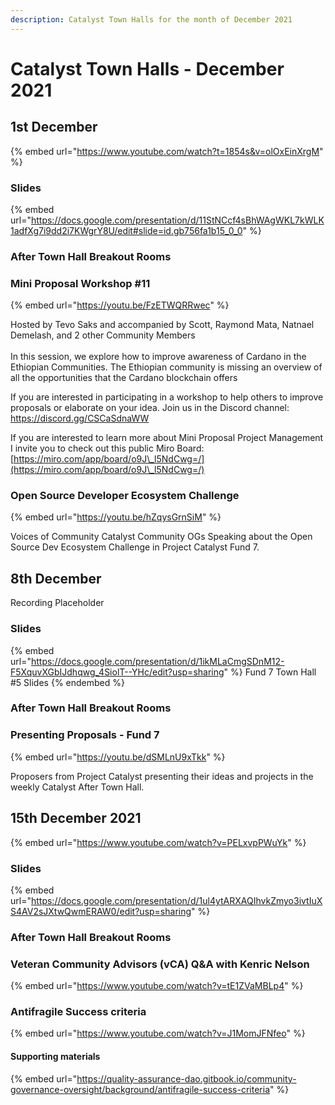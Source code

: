 ```yaml
---
description: Catalyst Town Halls for the month of December 2021
---
```


# Catalyst Town Halls - December 2021

## 1st December&#x20;

{% embed url="https://www.youtube.com/watch?t=1854s&v=olOxEinXrgM" %}

### Slides

{% embed url="https://docs.google.com/presentation/d/11StNCcf4sBhWAgWKL7kWLK1adfXg7i9dd2i7KWgrY8U/edit#slide=id.gb756fa1b15_0_0" %}

### After Town Hall Breakout Rooms

### Mini Proposal Workshop #11

{% embed url="https://youtu.be/FzETWQRRwec" %}

Hosted by Tevo Saks and accompanied by Scott, Raymond Mata, Natnael Demelash, and 2 other Community Members\
\
In this session, we explore how to improve awareness of Cardano in the Ethiopian Communities. The Ethiopian community is missing an overview of all the opportunities that the Cardano blockchain offers

If you are interested in participating in a workshop to help others to improve proposals or elaborate on your idea. Join us in the Discord channel: https://discord.gg/CSCaSdnaWW

If you are interested to learn more about Mini Proposal Project Management I invite you to check out this public Miro Board: [https://miro.com/app/board/o9J\_l5NdCwg=/](https://miro.com/app/board/o9J\_l5NdCwg=/)

### Open Source Developer Ecosystem Challenge

{% embed url="https://youtu.be/hZqysGrnSiM" %}

Voices of Community Catalyst Community OGs Speaking about the Open Source Dev Ecosystem Challenge in Project Catalyst Fund 7.

## 8th December&#x20;

Recording Placeholder

### Slides

{% embed url="https://docs.google.com/presentation/d/1ikMLaCmgSDnM12-F5XquvXGbIJdhqwg_4SiolT--YHc/edit?usp=sharing" %}
Fund 7 Town Hall #5 Slides
{% endembed %}

### After Town Hall Breakout Rooms

### Presenting Proposals - Fund 7

{% embed url="https://youtu.be/dSMLnU9xTkk" %}

Proposers from Project Catalyst presenting their ideas and projects in the weekly Catalyst After Town Hall.

## 15th December 2021

{% embed url="https://www.youtube.com/watch?v=PELxvpPWuYk" %}

### Slides

{% embed url="https://docs.google.com/presentation/d/1ul4ytARXAQIhvkZmyo3ivtIuXS4AV2sJXtwQwmERAW0/edit?usp=sharing" %}

### After Town Hall Breakout Rooms

### Veteran Community Advisors (vCA) Q\&A with Kenric Nelson

{% embed url="https://www.youtube.com/watch?v=tE1ZVaMBLp4" %}

### Antifragile Success criteria

{% embed url="https://www.youtube.com/watch?v=J1MomJFNfeo" %}

#### Supporting materials

{% embed url="https://quality-assurance-dao.gitbook.io/community-governance-oversight/background/antifragile-success-criteria" %}
